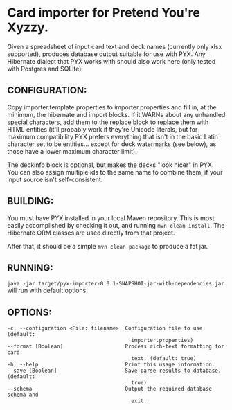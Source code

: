 # Card importer for Pretend You're Xyzzy.

Given a spreadsheet of input card text and deck names (currently only xlsx supported), produces database output suitable for use with PYX. Any Hibernate dialect that PYX works with should also work here (only tested with Postgres and SQLite).


## CONFIGURATION:

Copy importer.template.properties to importer.properties and fill in, at the minimum, the hibernate and import blocks. If it WARNs about any unhandled special characters, add them to the replace block to replace them with HTML entities (it'll probably work if they're Unicode literals, but for maximum compatibility PYX prefers everything that isn't in the basic Latin character set to be entities... except for deck watermarks (see below), as those have a lower maximum character limit).

The deckinfo block is optional, but makes the decks "look nicer" in PYX. You can also assign multiple ids to the same name to combine them, if your input source isn't self-consistent.


## BUILDING:

You must have PYX installed in your local Maven repository. This is most easily accomplished by checking it out, and running ```mvn clean install```. The Hibernate ORM classes are used directly from that project.

After that, it should be a simple ```mvn clean package``` to produce a fat jar.


## RUNNING:

```java -jar target/pyx-importer-0.0.1-SNAPSHOT-jar-with-dependencies.jar``` will run with default options.


## OPTIONS:

```
-c, --configuration <File: filename>  Configuration file to use. (default:
                                        importer.properties)
--format [Boolean]                    Process rich-text formatting for card
                                        text. (default: true)
-h, --help                            Print this usage information.
--save [Boolean]                      Save parse results to database. (default:
                                        true)
--schema                              Output the required database schema and
                                        exit.
```
